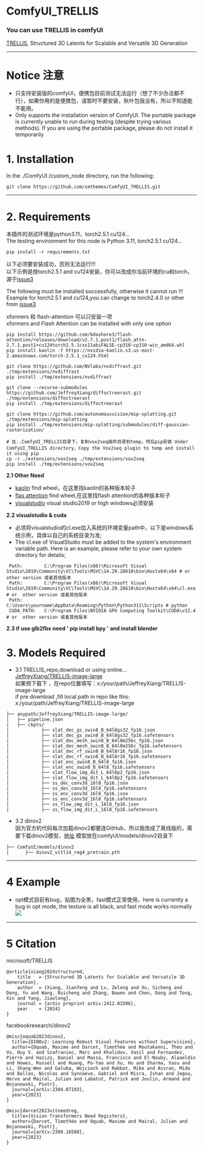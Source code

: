 # ComfyUI_TRELLIS
<h3>You can use TRELLIS in comfyUI </h3>   

[TRELLIS](https://github.com/microsoft/TRELLIS/tree/main), Structured 3D Latents for Scalable and Versatile 3D Generation

---

# Notice 注意
* 只支持安装版的comfyUI，便携包目前测试无法运行（想了不少办法都不行），如果你用的是便携包，请暂时不要安装，秋叶包我没有，所以不知道能不能用。
* Only supports the installation version of ComfyUI. The portable package is currently unable to run during testing (despite trying various methods). If you are using the portable package, please do not install it temporarily

  
# 1. Installation

In the ./ComfyUI /custom_node directory, run the following:   
```
git clone https://github.com/smthemex/ComfyUI_TRELLIS.git
```

---

# 2. Requirements  
本插件的测试环境是python3.11，torch2.5.1 cu124...       
The testing environment for this node is Python 3.11, torch2.5.1 cu124...    

```
pip install -r requirements.txt
```
以下必须要安装成功，否则无法运行!!!   
以下示例是按torch2.5.1 and cu124安装，你可以改成你当前环境的cu和torch，源于[issue3](https://github.com/microsoft/TRELLIS/issues/3)   

The following must be installed successfully, otherwise it cannot run !!!    
Example for torch2.5.1 and cu124,you can change to torch2.4.0 or other  from [issue3](https://github.com/microsoft/TRELLIS/issues/3)   

xformers 和 flash-attention 可以只安装一项   
xformers and Flash Attention can be installed with only one option   

```
pip install https://github.com/bdashore3/flash-attention/releases/download/v2.7.1.post1/flash_attn-2.7.1.post1+cu124torch2.5.1cxx11abiFALSE-cp310-cp310-win_amd64.whl
pip install kaolin -f https://nvidia-kaolin.s3.us-east-2.amazonaws.com/torch-2.5.1_cu124.html

git clone https://github.com/NVlabs/nvdiffrast.git ./tmp/extensions/nvdiffrast
pip install ./tmp/extensions/nvdiffrast

git clone --recurse-submodules https://github.com/JeffreyXiang/diffoctreerast.git ./tmp/extensions/diffoctreerast
pip install ./tmp/extensions/diffoctreerast

git clone https://github.com/autonomousvision/mip-splatting.git ./tmp/extensions/mip-splatting
pip install ./tmp/extensions/mip-splatting/submodules/diff-gaussian-rasterization/

# 在..ComfyUI_TRELLIS目录下，复制vox2seq插件目录到temp，然后pip安装 Under ComfyUI_TRELLIS directory，Copy the Vox2seq plugin to temp and install it using pip  
cp -r ./extensions/vox2seq ./tmp/extensions/vox2seq
pip install ./tmp/extensions/vox2seq

```


**2.1 Other Need**
* [kaolin](https://nvidia-kaolin.s3.us-east-2.amazonaws.com/index.html)   find  wheel，在这里找kaolin的各种版本轮子
* [flas attention](https://github.com/Dao-AILab/flash-attention/releases/)  find  wheel,在这里找flash attention的各种版本轮子
* [visualstudio](https://visualstudio.microsoft.com/zh-hans/)   visual studio2019 or high   windows必须安装

**2.2 visualstudio & cuda**
* 必须将visualstudio的cl.exe加入系统的环境变量path中，以下是windows系统示例，具体以自己的系统目录为准; 
* The cl.exe of VisualStudio must be added to the system's environment variable path. Here is an example, please refer to your own system directory for details;  
```
 Path:        C:\Program Files(x86)\Microsoft Visual Studio\2019\Community\VC\Tools\MSVC\14.29.28610\bin\Hostx64\x64 # or  other version 或者其他版本
 Path:        C:\Program Files(x86)\Microsoft Visual Studio\2019\Community\VC\Tools\MSVC\14.29.28610\bin\Hostx64\x64\cl.exe # or  other version 或者其他版本
 Path:        C:\Users\yourname\AppData\Roaming\Python\Python311\Scripts # python 
 CUDA_PATH:   C:\Program Files\NVIDIA GPU Computing Toolkit\CUDA\v12.4 # or  other version 或者其他版本

```

**2.3 if use  glb2fbx need ' pip install bpy ' and install blender**


# 3. Models Required 
* 3.1 TRELLIS_repo,download or using online...  
[JeffreyXiang/TRELLIS-image-large](https://huggingface.co/JeffreyXiang/TRELLIS-image-large)   
如果预下载下 ，在repo位置填写：x:/your/path/JeffreyXiang/TRELLIS-image-large  
if pre download ,fill local path in repo like this: x:/your/path/JeffreyXiang/TRELLIS-image-large

```
├── anypath/JeffreyXiang/TRELLIS-image-large/
|   ├── pipeline.json
|   ├── ckpts/
|            ├── slat_dec_gs_swin8_B_64l8gs32_fp16.json
|            ├── slat_dec_gs_swin8_B_64l8gs32_fp16.safetensors
|            ├── slat_dec_mesh_swin8_B_64l8m256c_fp16.json
|            ├── slat_dec_mesh_swin8_B_64l8m256c_fp16.safetensors
|            ├── slat_dec_rf_swin8_B_64l8r16_fp16.json
|            ├── slat_dec_rf_swin8_B_64l8r16_fp16.safetensors
|            ├── slat_enc_swin8_B_64l8_fp16.json
|            ├── slat_enc_swin8_B_64l8_fp16.safetensors
|            ├── slat_flow_img_dit_L_64l8p2_fp16.json
|            ├── slat_flow_img_dit_L_64l8p2_fp16.safetensors
|            ├── ss_dec_conv3d_16l8_fp16.json
|            ├── ss_dec_conv3d_16l8_fp16.safetensors
|            ├── ss_enc_conv3d_16l8_fp16.json
|            ├── ss_enc_conv3d_16l8_fp16.safetensors
|            ├── ss_flow_img_dit_L_16l8_fp16.json
|            ├── ss_flow_img_dit_L_16l8_fp16.safetensors
```
* 3.2 dinov2  
因为官方的代码每次加载dinov2都要连GitHub，所以我改成了离线版的，需要下载dinov2模型，[地址](https://dl.fbaipublicfiles.com/dinov2/dinov2_vitl14/dinov2_vitl14_reg4_pretrain.pth) 
模型放在comfyUI/models/dinov2目录下
```
├── ComfyUI/models/dinov2
|      ├── dinov2_vitl14_reg4_pretrain.pth
```

---

# 4 Example

* opt模式目前有bug，贴图为全黑，fast模式正常使用，here is currently a bug in opt mode, the texture is all black, and fast mode works normally  
![](https://github.com/smthemex/ComfyUI_TRELLIS/blob/main/exmaple.png)


---


# 5 Citation

microsoft/TRELLIS
```
@article{xiang2024structured,
    title   = {Structured 3D Latents for Scalable and Versatile 3D Generation},
    author  = {Xiang, Jianfeng and Lv, Zelong and Xu, Sicheng and Deng, Yu and Wang, Ruicheng and Zhang, Bowen and Chen, Dong and Tong, Xin and Yang, Jiaolong},
    journal = {arXiv preprint arXiv:2412.01506},
    year    = {2024}
}
```
facebookresearch/dinov2
```
@misc{oquab2023dinov2,
  title={DINOv2: Learning Robust Visual Features without Supervision},
  author={Oquab, Maxime and Darcet, Timothée and Moutakanni, Theo and Vo, Huy V. and Szafraniec, Marc and Khalidov, Vasil and Fernandez, Pierre and Haziza, Daniel and Massa, Francisco and El-Nouby, Alaaeldin and Howes, Russell and Huang, Po-Yao and Xu, Hu and Sharma, Vasu and Li, Shang-Wen and Galuba, Wojciech and Rabbat, Mike and Assran, Mido and Ballas, Nicolas and Synnaeve, Gabriel and Misra, Ishan and Jegou, Herve and Mairal, Julien and Labatut, Patrick and Joulin, Armand and Bojanowski, Piotr},
  journal={arXiv:2304.07193},
  year={2023}
}
```
```
@misc{darcet2023vitneedreg,
  title={Vision Transformers Need Registers},
  author={Darcet, Timothée and Oquab, Maxime and Mairal, Julien and Bojanowski, Piotr},
  journal={arXiv:2309.16588},
  year={2023}
}
```

